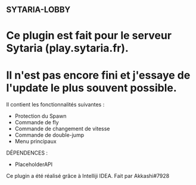 ## SYTARIA-LOBBY

# Ce plugin est fait pour le serveur Sytaria (play.sytaria.fr).
# Il n'est pas encore fini et j'essaye de l'update le plus souvent possible.

Il contient les fonctionnalités suivantes :
  - Protection du Spawn
  - Commande de fly
  - Commande de changement de vitesse
  - Commande de double-jump
  - Menu principaux

DÉPENDENCES :
  - PlaceholderAPI

Ce plugin a été réalisé grâce à Intelliji IDEA.
Fait par Akkashi#7928
